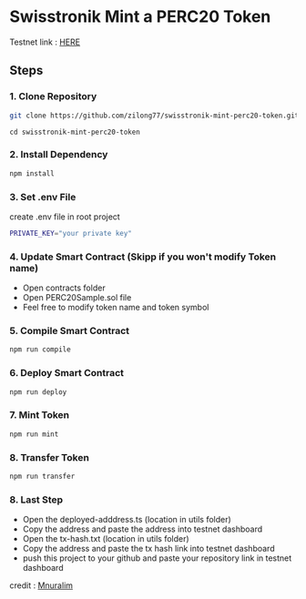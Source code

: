 # Swisstronik Mint a PERC20 Token

Testnet link : [HERE](https://www.swisstronik.com/testnet2/dashboard)


## Steps

### 1. Clone Repository

```bash
git clone https://github.com/zilong77/swisstronik-mint-perc20-token.git
```

```
cd swisstronik-mint-perc20-token
```

### 2. Install Dependency

```bash
npm install
```

### 3. Set .env File

create .env file in root project

```bash
PRIVATE_KEY="your private key"
```

### 4. Update Smart Contract (Skipp if you won't modify Token name)

- Open contracts folder
- Open PERC20Sample.sol file
- Feel free to modify token name and token symbol

### 5. Compile Smart Contract

```bash
npm run compile
```

### 6. Deploy Smart Contract

```bash
npm run deploy
```

### 7. Mint Token

```bash
npm run mint
```

### 8. Transfer Token

```bash
npm run transfer
```

### 8. Last Step

- Open the deployed-adddress.ts (location in utils folder)
- Copy the address and paste the address into testnet dashboard
- Open the tx-hash.txt (location in utils folder)
- Copy the address and paste the tx hash link into testnet dashboard
- push this project to your github and paste your repository link in testnet dashboard

credit :
[Mnuralim](https://github.com/Mnuralim)
